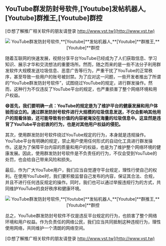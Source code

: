 ## **YouTube群发防封号软件,**[Youtube]**发帖机器人,**[Youtube]**群推王,**[Youtube]**群控**

[😍想了解推广相关软件的朋友请登录 http://www.vst.tw](http://www.vst.tw)

 <center><img src="https://vst.tw/MP4/tuiguang/png/4.png" alt="YouTube群发防封号软件,**[Youtube]**发帖机器人,**[Youtube]**群推王,**[Youtube]**群控"></center>

随着互联网的快速发展，视频分享平台YouTube已经成为了人们获取信息、学习知识、展示才华和交流想法的重要场所。然而，随之而来的是一些不法分子利用群发软件大规模发送垃圾信息、恶意广告等行为，严重干扰了YouTube的正常秩序，甚至导致一些用户的账号被封禁。为了应对这一问题，一些开发者推出了所谓的“YouTube群发防封号软件”，试图绕过YouTube的规定，进行群发操作。然而，这种行为不仅违反了YouTube平台的规定，也严重损害了整个网络环境和用户权益。

**😄首先，我们要明确一点：YouTube的规定是为了维护平台的健康发展和用户体验而设立的。通过群发防封号软件进行大规模的垃圾信息发送，不仅会影响其他用户的观看体验，还可能导致有价值的内容被淹没在海量的垃圾信息中。这显然是违背了YouTube平台初衷的行为，也是对其他用户权益的侵犯。**

其次，使用群发防封号软件绕过YouTube规定的行为，本身就是违规操作。YouTube平台有明确的规定，禁止用户使用任何形式的自动化工具进行群发操作。这是为了保障平台内容的质量和用户的权益，也是为了维护整个网络环境的健康发展。因此，使用群发防封号软件是不负责任的行为，不仅会受到YouTube的处罚，也会给自己带来风险和损失。

最后，作为广大YouTube用户，我们应当自觉遵守平台规定，理性行使自己的权利。在使用YouTube时，我们要积极监督自己发布的内容，保证其合法、合规，并且不进行任何违反规定的操作。同时，我们也可以通过举报违规行为的方式，共同维护YouTube的良好秩序和健康环境。

 <center><img src="https://vst.tw/MP4/tuiguang/png/2.png" alt="YouTube群发防封号软件,**[Youtube]**发帖机器人,**[Youtube]**群推王,**[Youtube]**群控"></center>

总之，YouTube群发防封号软件不仅是违反平台规定的行为，也损害了整个网络环境和用户权益。作为负责任的网络公民，我们应当共同抵制这种违规行为，理性使用网络，共同维护一个清朗的网络空间。

[😍想了解推广相关软件的朋友请登录 http://www.vst.tw](http://www.vst.tw)




